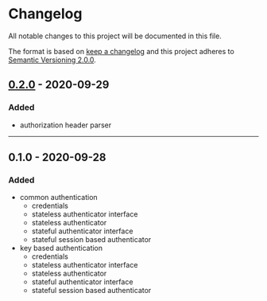 # Changelog

All notable changes to this project will be documented in this file.

The format is based on [keep a changelog][xtlink-keep-a-changelog]
and this project adheres to [Semantic Versioning 2.0.0][xtlink-semantic-versioning].

## [0.2.0] - 2020-09-29

### Added

* authorization header parser


[0.2.0]: https://github.com/codekandis/authentication/compare/0.1.0..0.2.0

---
## 0.1.0 - 2020-09-28

### Added

* common authentication
  * credentials
  * stateless authenticator interface
  * stateless authenticator
  * stateful authenticator interface
  * stateful session based authenticator
* key based authentication
  * credentials
  * stateless authenticator interface
  * stateless authenticator
  * stateful authenticator interface
  * stateful session based authenticator

[0.1.0]: https://github.com/codekandis/authentication/tree/0.1.0



[xtlink-keep-a-changelog]: http://keepachangelog.com/en/1.0.0/
[xtlink-semantic-versioning]: http://semver.org/spec/v2.0.0.html
